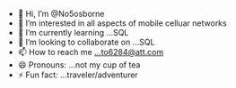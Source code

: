 - 👋 Hi, I’m @No5osborne
- 👀 I’m interested in all aspects of mobile celluar networks
- 🌱 I’m currently learning ...SQL
- 💞️ I’m looking to collaborate on ...SQL   
- 📫 How to reach me ...to6284@att.com
- 😄 Pronouns: ...not my cup of tea
- ⚡ Fun fact: ...traveler/adventurer 

<!---
No5osborne/No5osborne is a ✨ special ✨ repository because its `README.md` (this file) appears on your GitHub profile.
You can click the Preview link to take a look at your changes.
--->

